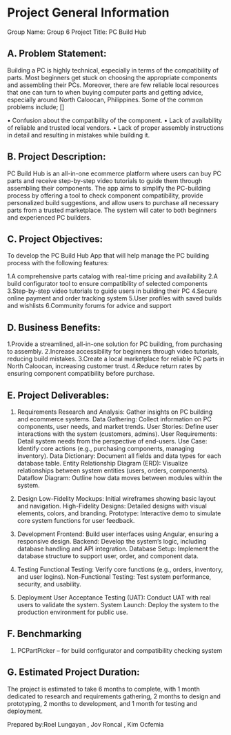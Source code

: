 # Project General Information

Group Name: Group 6
Project Title: PC Build Hub

## A. Problem Statement:
Building a PC is highly technical, especially in terms of the compatibility of parts. Most beginners get stuck on choosing the appropriate components and assembling their PCs. Moreover, there are few reliable local resources that one can turn to when buying computer parts and getting advice, especially around North Caloocan, Philippines. Some of the common problems include; []

• Confusion about the compatibility of the component.
• Lack of availability of reliable and trusted local vendors.
• Lack of proper assembly instructions in detail and resulting in mistakes while building it.

## B. Project Description:
PC Build Hub is an all-in-one ecommerce platform where users can buy PC parts and receive step-by-step video tutorials to guide them through assembling their components. The app aims to simplify the PC-building process by offering a tool to check component compatibility, provide personalized build suggestions, and allow users to purchase all necessary parts from a trusted marketplace. The system will cater to both beginners and experienced PC builders.

## C. Project Objectives:
To develop the PC Build Hub App that will help manage the PC building process with the following features:

1.A comprehensive parts catalog with real-time pricing and availability
2.A build configurator tool to ensure compatibility of selected components
3.Step-by-step video tutorials to guide users in building their PC
4.Secure online payment and order tracking system
5.User profiles with saved builds and wishlists
6.Community forums for advice and support

## D. Business Benefits:

1.Provide a streamlined, all-in-one solution for PC building, from purchasing to assembly.
2.Increase accessibility for beginners through video tutorials, reducing build mistakes.
3.Create a local marketplace for reliable PC parts in North Caloocan, increasing customer trust.
4.Reduce return rates by ensuring component compatibility before purchase.

## E. Project Deliverables:
1. Requirements
Research and Analysis: Gather insights on PC building and ecommerce systems.
Data Gathering: Collect information on PC components, user needs, and market trends.
User Stories: Define user interactions with the system (customers, admins).
User Requirements: Detail system needs from the perspective of end-users.
Use Case: Identify core actions (e.g., purchasing components, managing inventory).
Data Dictionary: Document all fields and data types for each database table.
Entity Relationship Diagram (ERD): Visualize relationships between system entities (users, orders, components).
Dataflow Diagram: Outline how data moves between modules within the system.

2. Design
Low-Fidelity Mockups: Initial wireframes showing basic layout and navigation.
High-Fidelity Designs: Detailed designs with visual elements, colors, and branding.
Prototype: Interactive demo to simulate core system functions for user feedback.

3. Development
Frontend: Build user interfaces using Angular, ensuring a responsive design.
Backend: Develop the system’s logic, including database handling and API integration.
Database Setup: Implement the database structure to support user, order, and component data.

4. Testing
Functional Testing: Verify core functions (e.g., orders, inventory, and user logins).
Non-Functional Testing: Test system performance, security, and usability.

5. Deployment
User Acceptance Testing (UAT): Conduct UAT with real users to validate the system.
System Launch: Deploy the system to the production environment for public use.

## F. Benchmarking
  1. PCPartPicker – for build configurator and compatibility checking system

## G. Estimated Project Duration:
The project is estimated to take 6 months to complete, with 1 month dedicated to research and requirements gathering, 2 months to design and prototyping, 2 months to development, and 1 month for testing and deployment.


Prepared by:Roel Lungayan , Jov Roncal , Kim Ocfemia
